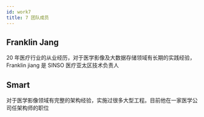 ```yaml
---
id: work7
title: 7 团队成员
---
```


## Franklin Jang

20 年医疗行业的从业经历，对于医学影像及大数据存储领域有长期的实践经验，Franklin jiang 是 SINSO 医疗亚太区技术负责人

## Smart

对于医学影像领域有完整的架构经验，实施过很多大型工程。目前他在一家医学公司任架构师的职位
